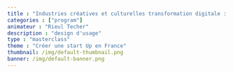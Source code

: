 ```yaml
---
title : "Industries créatives et culturelles transformation digitale : emerging technology vs conventionnal sector"
categories : ["program"]
animateur : "Rieul Techer"
description : "design d'usage"
type : "masterclass"
theme : "Créer une start Up en France"
thumbnail: /img/default-thumbnail.png
banner: /img/default-banner.png
---
```

